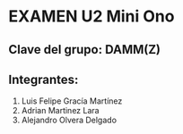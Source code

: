 # EXAMEN U2 Mini Ono

## Clave del grupo: DAMM(Z)

## Integrantes:

1. Luis Felipe Gracía Martínez
2. Adrian Martinez Lara
3. Alejandro Olvera Delgado